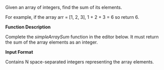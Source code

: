 <div>
    <div>
        <div>
            <div>
                <div>
                    <div>
                        <p>Given an array of integers, find the sum of its elements.</p>
                        <p>For example, if the array arr = [1, 2, 3], 1 + 2 + 3 = 6 so return 6.</p>
                        <p><strong>Function Description</strong></p>
                        <p>Complete the&nbsp;<em>simpleArraySum</em> function in the editor below. It must return the sum of the array elements as an integer.</p>
                    </div>
                </div>
            </div>
            <div>
                <div>
                    <p><strong>Input Format</strong></p>
                </div>
                <div>
                    <div>
                        <p>Contains N space-separated integers representing the array elements.</p>
                    </div>
                </div>
            </div>
        </div>
    </div>
</div>
<div>
    <div>
        <div><br></div>
    </div>
</div>